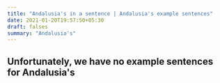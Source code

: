 ```yaml
---
title: "Andalusia's in a sentence | Andalusia's example sentences"
date: 2021-01-20T19:57:50+05:30
draft: falses
summary: "Andalusia's"
---
```

## Unfortunately, we have no example sentences for Andalusia's                 
